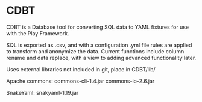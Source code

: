 # CDBT
CDBT is a Database tool for converting SQL data to YAML fixtures for use with the Play Framework.

SQL is exported as .csv, and with a configuration .yml file rules are applied to transform and anonymize the data.
Current functions include column rename and data replace, with a view to adding advanced functionality later.

Uses external libraries not included in git, place in CDBT/lib/

Apache commons:
commons-cli-1.4.jar
commons-io-2.6.jar

SnakeYaml:
snakyaml-1.19.jar